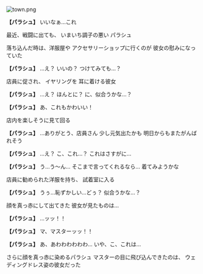 
![town.png](../images/backgrounds/town.png)

**【パラシュ】**
いいなぁ…これ

最近、戦闘に出ても、
いまいち調子の悪い
パラシュ

落ち込んだ時は、洋服屋や
アクセサリーショップに行くのが
彼女の慰みになっていた

**【パラシュ】**
…え？
いいの？
つけてみても…？

店員に促され、
イヤリングを
耳に着ける彼女

**【パラシュ】**
…え？
ほんとに？
に、似合うかな…？

**【パラシュ】**
あ、これもかわいい！

店内を楽しそうに見て回る

**【パラシュ】**
…ありがとう、店員さん
少し元気出たかも
明日からもまたがんばれそう

**【パラシュ】**
…え？
こ、これ…？
これはさすがに…

**【パラシュ】**
う…う～ん…
そこまで言ってくれるなら…
着てみようかな

店員に勧められた洋服を持ち、
試着室に入る

**【パラシュ】**
うぅ…恥ずかしい…どぅ？
似合うかな…？

顔を真っ赤にして出てきた
彼女が見たものは…

**【パラシュ】**
…ッッ！！

**【パラシュ】**
マ、マスターッッ！！

**【パラシュ】**
あ、あわわわわわわ…
いや、こ、これは…

さらに顔を真っ赤に染めるパラシュ
マスターの目に飛び込んできたのは、
ウェディングドレス姿の彼女だった